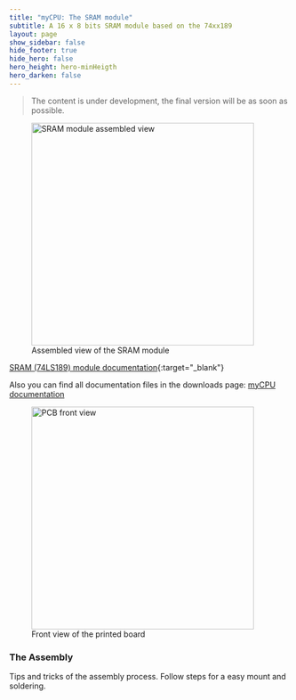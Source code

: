 ```yaml
---
title: "myCPU: The SRAM module"
subtitle: A 16 x 8 bits SRAM module based on the 74xx189
layout: page
show_sidebar: false
hide_footer: true
hide_hero: false
hero_height: hero-minHeigth
hero_darken: false
---
```

> The content is under development, the final version will be as soon as possible.

<figure class="center">
    <img src="{{ site.baseurl }}/img/mycpu/modules/ram219/ram219_assembled_min.png" alt="SRAM module assembled view" title="Assembled view of the SRAM module" width="400px">
    <figcaption>Assembled view of the SRAM module</figcaption>
</figure>

[SRAM (74LS189) module documentation](/downloads/technical/myCPU_RAM189_module_full.pdf){:target="_blank"}

Also you can find all documentation files in the downloads page: [myCPU documentation](/pages/en/mycpu/downloads/technical_docs)

<figure class="center">
    <img src="{{ site.baseurl }}/img/mycpu/modules/ram219/ram219_clear_front_min.png" alt="PCB front view" title="Front view of the printed board" width="400px">
    <figcaption>Front view of the printed board</figcaption>
</figure>


### The Assembly
Tips and tricks of the assembly process. Follow steps for a easy mount and soldering.


